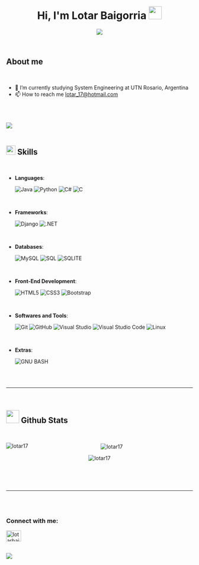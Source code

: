 
<h1 align="center"><b>Hi, I'm Lotar Baigorria </b><img src="https://media.giphy.com/media/hvRJCLFzcasrR4ia7z/giphy.gif" width="35"></h1>
<!--  -->
<p align="center">
  <a href="https://github.com/DenverCoder1/readme-typing-svg"><img src="https://readme-typing-svg.herokuapp.com?font=Time+New+Roman&color=cyan&size=25&center=true&vCenter=true&width=600&height=100&lines=System+Engineer+Student;++;Active+Learner/Researcher;Love+to+learn+new+stuffs"></a>
</p>


<br>

	
## **About me**


<br>

- 🔭 I’m currently studying System Engineering at UTN Rosario, Argentina
- 📫 How to reach me lotar_17@hotmail.com

<br><br>

<img src="https://user-images.githubusercontent.com/73097560/115834477-dbab4500-a447-11eb-908a-139a6edaec5c.gif"><br><br>

## <img src="https://media2.giphy.com/media/QssGEmpkyEOhBCb7e1/giphy.gif?cid=ecf05e47a0n3gi1bfqntqmob8g9aid1oyj2wr3ds3mg700bl&rid=giphy.gif" width ="25"><b> Skills</b>
<br>

<p align="center">

- **Languages**:
    
    ![Java](https://img.shields.io/badge/Java-ED8B00?style=for-the-badge&logo=openjdk&logoColor=white)
    ![Python](https://img.shields.io/badge/Python%20-%2314354C.svg?style=for-the-badge&logo=python&logoColor=white)
    ![C#](https://img.shields.io/badge/C%23-239120?style=for-the-badge&logo=c-sharp&logoColor=white)
    ![C](https://img.shields.io/badge/c-%2300599C.svg?style=for-the-badge&logo=c&logoColor=white)

<br>
    
- **Frameworks**:

   ![Django](https://img.shields.io/badge/Django-092E20?style=for-the-badge&logo=django&logoColor=white)
   ![.NET](https://img.shields.io/badge/.NET-5C2D91?style=for-the-badge&logo=.net&logoColor=white)

<br>
    
- **Databases**:

   ![MySQL](https://img.shields.io/badge/MySQL-005C84?style=for-the-badge&logo=mysql&logoColor=white)
   ![SQL](https://img.shields.io/badge/Microsoft_SQL_Server-CC2927?style=for-the-badge&logo=microsoft-sql-server&logoColor=white)
   ![SQLITE](https://img.shields.io/badge/SQLite-07405E?style=for-the-badge&logo=sqlite&logoColor=white)

<br>
    
- **Front-End Development**:

   ![HTML5](https://img.shields.io/badge/HTML5%20-%23E34F26.svg?style=for-the-badge&logo=html5&logoColor=white)
   ![CSS3](https://img.shields.io/badge/CSS%20-%231572B6.svg?style=for-the-badge&logo=css3&logoColor=white)
   ![Bootstrap](https://img.shields.io/badge/bootstrap-%238511FA.svg?style=for-the-badge&logo=bootstrap&logoColor=white)
    
<br>

- **Softwares and Tools**:

    ![Git](https://img.shields.io/badge/git-%23F05033.svg?style=for-the-badge&logo=git&logoColor=white)
    ![GitHub](https://img.shields.io/badge/github-%23121011.svg?style=for-the-badge&logo=github&logoColor=white)
    ![Visual Studio](https://img.shields.io/badge/Visual%20Studio-5C2D91.svg?style=for-the-badge&logo=visual-studio&logoColor=white)
    ![Visual Studio Code](https://img.shields.io/badge/Visual%20Studio%20Code-0078d7.svg?style=for-the-badge&logo=visual-studio-code&logoColor=white)
    ![Linux](https://img.shields.io/badge/Linux-FCC624?style=for-the-badge&logo=linux&logoColor=black) 

<br>

- **Extras**:

    ![GNU BASH](https://img.shields.io/badge/GNU%20Bash-4EAA25?style=for-the-badge&logo=GNU%20Bash&logoColor=white)  


</p>

<br>
<br>

-----

<br>


## <img src="https://media.giphy.com/media/iY8CRBdQXODJSCERIr/giphy.gif" width="35"><b> Github Stats </b>
<br>

<div align="center">


<p><img align="left" src="https://github-readme-stats.vercel.app/api/top-langs?username=lotar17&show_icons=true&locale=en&layout=compact" alt="lotar17" /></p>

<p>&nbsp;<img align="center" src="https://github-readme-stats.vercel.app/api?username=lotar17&show_icons=true&locale=en" alt="lotar17" /></p>

<p><img align="center" src="https://github-readme-streak-stats.herokuapp.com/?user=lotar17&" alt="lotar17" /></p>

</a>
</div>

<br>
<br>
<br>

-----

<br>
<br>

<h3 align="left">Connect with me:</h3>
<p align="left">
<a href="https://linkedin.com/in/lotarbaigorria" target="blank"><img align="center" src="https://raw.githubusercontent.com/rahuldkjain/github-profile-readme-generator/master/src/images/icons/Social/linked-in-alt.svg" alt="lotarbaigorria" height="30" width="40" /></a>
</p>

	
</ul>
</div>

<br>
<img src="https://user-images.githubusercontent.com/73097560/115834477-dbab4500-a447-11eb-908a-139a6edaec5c.gif">


<div align='center'>

</div>

